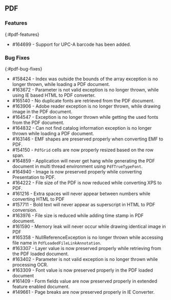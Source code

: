 ## PDF

### Features
{:#pdf-features}

* \#164699 - Support for UPC-A barcode has been added.


### Bug Fixes
{:#pdf-bug-fixes} 

* \#158424 - Index was outside the bounds of the array exception is no longer thrown, while loading a PDF document.
* \#163672 - Parameter is not valid exception is no longer thrown, while using IE based HTML to PDF converter.
* \#165140 - No duplicate fonts are retrieved from the PDF document.
* \#163906 - Adobe reader exception is no longer thrown, while drawing image in the PDF document.
* \#164547 - Exception is no longer thrown while getting the used fonts from the PDF document.
* \#164832 - Can not find catalog information exception is no longer thrown while loading a PDF document.
* \#163146 - EMF shapes are preserved properly when converting EMF to PDF.
* \#154150 - `PdfGrid` cells are now properly resized based on the row span.
* \#164859 - Application will never get hang while generating the PDF document in multi thread environment using `PdfTrueTypeFont`.
* \#164940 - Image is now preserved properly while converting Presentation to PDF.
* \#164222 - File size of the PDF is now reduced while converting XPS to PDF.
* \#161216 - Extra spaces will never appear between numbers while converting HTML to PDF
* \#157711 - Bold text will never appear as superscript in HTML to PDF conversion.
* \#163976 - File size is reduced while adding time stamp in PDF document.
* \#161590 - Memory leak will never occur while drawing identical image in PDF
* \#165358 - NullReferenceException is no longer thrown while accessing file name in `PdfLoadedFileLinkAnnotation`.
* \#163307 - Layer value is now preserved properly while retrieving from the PDF loaded document.
* \#163402 - Parameter is not valid exception is no longer thrown while processing OCR.
* \#163309 - Font value is now preserved properly in the PDF loaded document
* \#161409 - Form fields value are now preserved properly in extended feature enabled document.
* \#149661 - Page breaks are now preserved properly in IE Converter.



